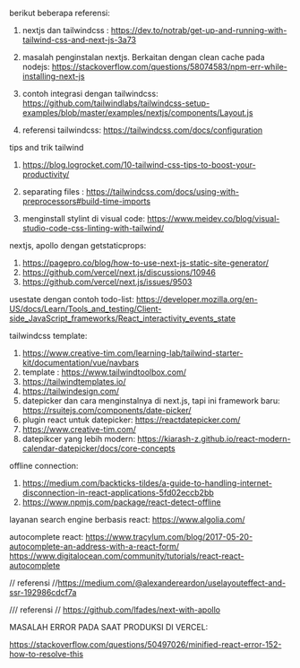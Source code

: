 berikut beberapa referensi:

1) nextjs dan tailwindcss : https://dev.to/notrab/get-up-and-running-with-tailwind-css-and-next-js-3a73
2) masalah penginstalan nextjs. Berkaitan dengan clean cache pada nodejs: https://stackoverflow.com/questions/58074583/npm-err-while-installing-next-js

3) contoh integrasi dengan tailwindcss: https://github.com/tailwindlabs/tailwindcss-setup-examples/blob/master/examples/nextjs/components/Layout.js

4) referensi tailwindcss: https://tailwindcss.com/docs/configuration


tips and trik tailwind
1) https://blog.logrocket.com/10-tailwind-css-tips-to-boost-your-productivity/
2) separating files : https://tailwindcss.com/docs/using-with-preprocessors#build-time-imports

4) menginstall stylint di visual code: https://www.meidev.co/blog/visual-studio-code-css-linting-with-tailwind/


nextjs, apollo dengan getstaticprops:
1)  https://pagepro.co/blog/how-to-use-next-js-static-site-generator/
2) https://github.com/vercel/next.js/discussions/10946
3) https://github.com/vercel/next.js/issues/9503


usestate dengan contoh todo-list: 
https://developer.mozilla.org/en-US/docs/Learn/Tools_and_testing/Client-side_JavaScript_frameworks/React_interactivity_events_state


tailwindcss template: 
1) https://www.creative-tim.com/learning-lab/tailwind-starter-kit/documentation/vue/navbars
2) template : https://www.tailwindtoolbox.com/
3) https://tailwindtemplates.io/
4) https://tailwindesign.com/
5) datepicker dan cara menginstalnya di next.js, tapi ini framework baru: https://rsuitejs.com/components/date-picker/
6) plugin react untuk datepicker: https://reactdatepicker.com/
7) https://www.creative-tim.com/
8) datepikcer yang lebih modern: https://kiarash-z.github.io/react-modern-calendar-datepicker/docs/core-concepts

offline connection:
1) https://medium.com/backticks-tildes/a-guide-to-handling-internet-disconnection-in-react-applications-5fd02eccb2bb
2) https://www.npmjs.com/package/react-detect-offline

layanan search engine berbasis react: 
https://www.algolia.com/


autocomplete react: 
https://www.tracylum.com/blog/2017-05-20-autocomplete-an-address-with-a-react-form/
https://www.digitalocean.com/community/tutorials/react-react-autocomplete




// referensi
//https://medium.com/@alexandereardon/uselayouteffect-and-ssr-192986cdcf7a

/// referensi 
// https://github.com/lfades/next-with-apollo


MASALAH ERROR PADA SAAT PRODUKSI DI VERCEL: 

https://stackoverflow.com/questions/50497026/minified-react-error-152-how-to-resolve-this